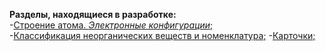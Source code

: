 **Разделы, находящиеся в разработке:**
<br/>
-[Строение атома. *Электронные конфигурации*;](https://lina-python.github.io/project/)
<br/>
-[Классификация неорганических веществ и номенклатура;](https://lina-python.github.io/classification_and_nomenclature/)
-[Карточки;]((https://lina-python.github.io/cards/))
